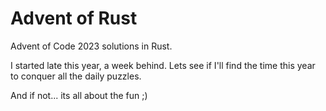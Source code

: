 # Advent of Rust
Advent of Code 2023 solutions in Rust.

I started late this year, a week behind.
Lets see if I'll find the time this year to conquer all the daily puzzles.

And if not... its all about the fun ;)
